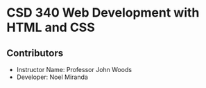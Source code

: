 <h1>CSD 340 Web Development with HTML and CSS</h1>
<h2>Contributors</h2>
<ul>
    <li>Instructor Name: Professor John Woods</li>
    <li>Developer: Noel Miranda</li>
</ul>
